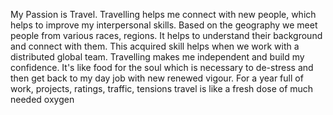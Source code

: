 My Passion is Travel.
Travelling helps me connect with new people, which helps to improve my interpersonal skills.
Based on the geography we meet people from various races, regions. It helps to understand their background and connect with them. 
This acquired skill helps when we work with a distributed global team.
Travelling makes me independent and build my confidence.
It's like food for the soul which is necessary to de-stress and then get back to my day job with new renewed vigour.
For a year full of work, projects, ratings, traffic, tensions travel is like a fresh dose of much needed oxygen
